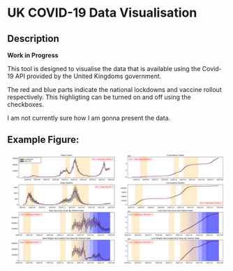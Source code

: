 ﻿# UK COVID-19 Data Visualisation
## Description

**Work in Progress**

This tool is designed to visualise the data that is available using the Covid-19 API provided by the United Kingdoms government.

The red and blue parts indicate the national lockdowns and vaccine rollout respectively. 
This highligting can be turned on and off using the checkboxes.

I am not currently sure how I am gonna present the data.

## Example Figure:
![Figure](example_fig.png)
